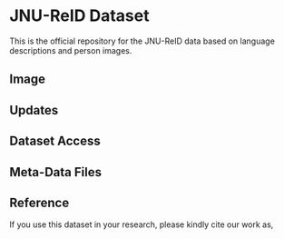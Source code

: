 # JNU-ReID Dataset

This is the official repository for the JNU-ReID data based on language descriptions and person images.

## Image

## Updates


## Dataset Access


## Meta-Data Files 




## Reference

If you use this dataset in your research, please kindly cite our work as,
